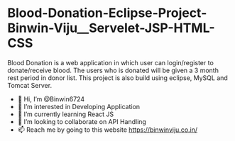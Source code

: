 # Blood-Donation-Eclipse-Project-Binwin-Viju__Servelet-JSP-HTML-CSS
Blood Donation is a web application in which user can login/register to donate/receive blood. The users who is donated will be given a 3 month rest period in donor list. This project is also build using eclipse, MySQL and Tomcat Server.  


- 👋 Hi, I’m @Binwin6724
- 👀 I’m interested in Developing Application
- 🌱 I’m currently learning React JS
- 💞️ I’m looking to collaborate on API Handling
- 📫 Reach me by going to this website https://binwinviju.co.in/
